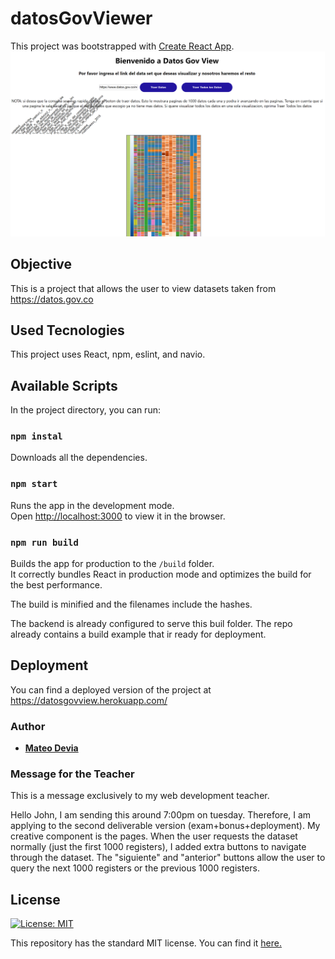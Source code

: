 # datosGovViewer

This project was bootstrapped with [Create React App](https://github.com/facebook/create-react-app).
![](screeshot.PNG)

## Objective

This is a project that allows the  user to view datasets taken from https://datos.gov.co

## Used Tecnologies

This project uses React, npm, eslint, and navio.

## Available Scripts

In the project directory, you can run:

### `npm instal`
Downloads all the dependencies.

### `npm start`

Runs the app in the development mode.<br>
Open [http://localhost:3000](http://localhost:3001) to view it in the browser.

### `npm run build`

Builds the app for production to the `/build` folder.<br>
It correctly bundles React in production mode and optimizes the build for the best performance.

The build is minified and the filenames include the hashes.<br>


The backend is already configured to serve this buil folder.
The repo already contains a build example that ir ready for deployment.

## Deployment

You can find a deployed version of the project at https://datosgovview.herokuapp.com/


### Author

* [__Mateo Devia__](https://github.com/mateodevia)


### Message for the Teacher
This is a message exclusively to my web development teacher.

Hello John, I am sending this around 7:00pm on tuesday. Therefore, I am applying to the second deliverable version (exam+bonus+deployment). My creative component is the pages. When the user requests the dataset normally (just the first 1000 registers), I added extra buttons to navigate through the dataset. The "siguiente" and "anterior" buttons allow the user to query the next 1000 registers or the previous 1000 registers.


## License
[![License: MIT](https://img.shields.io/badge/License-MIT-yellow.svg)](https://opensource.org/licenses/MIT)

This repository has the standard MIT license. You can find it [here.](https://github.com/mateodevia/datosGovViewer/blob/master/LICENSE)
